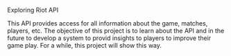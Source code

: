 Exploring Riot API

This API provides access for all information about the game, matches, players, etc. The objective of this project
is to learn about the API and in the future to develop a system to provid insights to players to improve their game play.
For a while, this project will show this way.